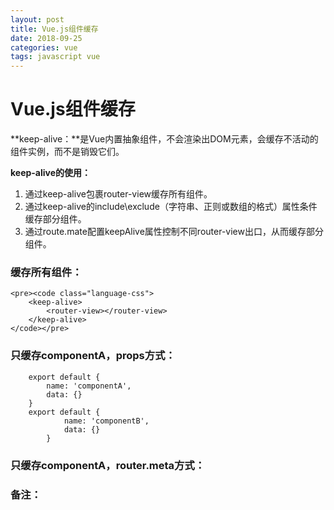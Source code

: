 ```yaml
---
layout: post
title: Vue.js组件缓存
date: 2018-09-25
categories: vue
tags: javascript vue
---
```


# Vue.js组件缓存

**keep-alive：**是Vue内置抽象组件，不会渲染出DOM元素，会缓存不活动的组件实例，而不是销毁它们。

**keep-alive的使用：**

1. 通过keep-alive包裹router-view缓存所有组件。
2. 通过keep-alive的include\exclude（字符串、正则或数组的格式）属性条件缓存部分组件。
3. 通过route.mate配置keepAlive属性控制不同router-view出口，从而缓存部分组件。


### 缓存所有组件：
```
<pre><code class="language-css">
    <keep-alive>
        <router-view></router-view>
    </keep-alive>
</code></pre>
```


### 只缓存componentA，props方式：

```
    export default {
        name: 'componentA',
        data: {}
    }
    export default {
            name: 'componentB',
            data: {}
        }
```

<script>
    <keep-alive include="componentA">
        <router-view></router-view>
    </keep-alive>
</script>


### 只缓存componentA，router.meta方式：

<script>
    const router = new Router({
      mode: 'hash',
      routes: [
        {
          path: '/componentA',
          name: 'componentA',
          component(resolve) {
            require(['@/views/componentA.vue'], resolve)
          },
          meta: {
            keepAlive: true
          }
        }, {
          path: '/componentB',
          name: 'componentB',
          component(resolve) {
            require(['@/views/componentB.vue'], resolve)
          },
          meta: {
            keepAlive: false
          }
        }
      ]
    });
</script>


<script>
    <!-- 被缓存组件 -->
    <keep-alive>
          <router-view v-if="$route.meta.keepAlive"></router-view>
    </keep-alive>
    <!-- 不缓存组件 -->
    <router-view v-if="!$route.meta.keepAlive"></router-view>
</script>


### 备注：
<script>
    当组件在keep-alive中被切换时，activated和deactivated钩子函数会对应被执行。
</script>


